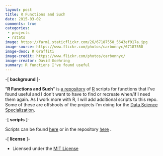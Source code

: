 ```yaml
---
layout: post
title: R Functions and Such
date: 2015-03-02
comments: true
categories:
 - projects
 - rstats
image: https://farm1.staticflickr.com/26/67187558_5643ef917a.jpg
image-source: https://www.flickr.com/photos/carbonnyc/67187558
image-desc: R Graffiti
image-credit: https://www.flickr.com/photos/carbonnyc/
image-creator: David Goehring
summary: R functions I've found useful
---
```


-[ **background** ]-

"**R Functions and Such**" is [a repository](https://github.com/scumdogsteev/R-functions-and-such) of [R](http://www.r-project.org/) scripts for functions that I've found useful and I don't want to have to find or recreate when/if I need them again.  As I work more with R, I will add additional scripts to this repo.  Some of these are offshoots of the projects I'm doing for the [Data Science Specialization](http://steve.mylesandmyles.info/projects/datasciencecoursera/).

-[ **scripts** ]-

Scripts can be found [here](http://stevemyles.site/R-functions-and-such) or in the repository [here](https://github.com/scumdogsteev/R-functions-and-such/tree/gh-pages/scripts) .

-[ **license** ]-

* Licensed under the [MIT License](https://github.com/scumdogsteev/R-functions-and-such/blob/master/LICENSE)